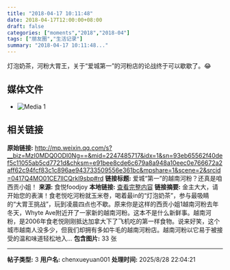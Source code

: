 ```yaml
---
title: "2018-04-17 10:11:48"
date: 2018-04-17T12:00:00+08:00
draft: false
categories: ["moments","2018","2018-04"]
tags: ["朋友圈","生活记录"]
summary: "2018-04-17 10:11:48..."
---
```


灯泡奶茶，河粉大胃王，关于“爱城第一”的河粉店的论战终于可以歇歇了。😂

## 媒体文件

- ![Media 1](/Moments/photos/2018-04-17/201804171011480.jpg)

## 相关链接

**原始链接:** http://mp.weixin.qq.com/s?__biz=MzI0MDQ0ODI0Ng==&mid=2247485717&idx=1&sn=93eb65562f40def5c11055ab5cd7721d&chksm=e91bee8cde6c679a8a948a10eec0e766672a2aff62c94fcf83c1c896ae943733509556e361bc&mpshare=1&scene=2&srcid=0417Q4MO01CE7lICQrkl9sbp#rd
**链接标题:** 爱城“第一”的越南河粉？还真是咱西贡小姐！
**来源:** 食悦foodjoy
**本地链接:** [查看完整内容](/link_content/2018/04/2018-04-17-2/link_content/)
**链接摘要:** 金主大大，请开始您的表演！食老悦吃河粉就玉米卷，喝着最in的“灯泡奶茶”，参与最吸睛的“大胃王挑战”，玩到凌晨四点也不歇。原来你是这样的西贡小姐1越南河粉去年冬天，Whyte Ave附近开了一家新的越南河粉。这本不是什么新鲜事。越南河粉，是2006年食老悦刚刚抵达加拿大下了飞机吃的第一样食物。说来好笑，这个城市越南人没多少，但我们却拥有多如牛毛的越南河粉店。越南河粉以它易于被接受的温和味道轻松地入...
**包含图片:** 33 张

---

**帖子类型:** 3
**用户名:** chenxueyuan001
**处理时间:** 2025/8/28 22:04:21